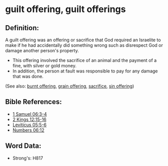 # guilt offering, guilt offerings #

## Definition: ##

A guilt offering was an offering or sacrifice that God required an Israelite to make if he had accidentally did something wrong such as disrespect God or damage another person's property.

* This offering involved the sacrifice of an animal and the payment of a fine, with silver or gold money.
* In addition, the person at fault was responsible to pay for any damage that was done.

(See also: [burnt offering](../other/burntoffering.md), [grain offering](../other/grainoffering.md), [sacrifice](../other/sacrifice.md), [sin offering](../other/sinoffering.md))

## Bible References: ##

* [1 Samuel 06:3-4](rc://en/tn/help/1sa/06/03)
* [2 Kings 12:15-16](rc://en/tn/help/2ki/12/15)
* [Leviticus 05:5-6](rc://en/tn/help/lev/05/05)
* [Numbers 06:12](rc://en/tn/help/num/06/12)

## Word Data: ##

* Strong's: H817
